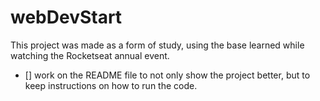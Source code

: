 # webDevStart

This project was made as a form of study, using the base learned while watching the Rocketseat annual event.

- [] work on the README file to not only show the project better, but to keep instructions on how to run the code.
